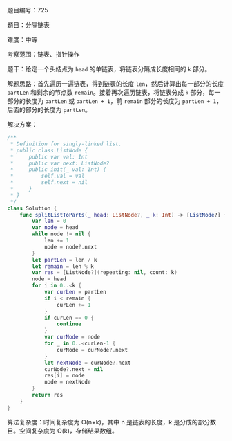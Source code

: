 题目编号：725

题目：分隔链表

难度：中等

考察范围：链表、指针操作

题干：给定一个头结点为 `head` 的单链表，将链表分隔成长度相同的 `k` 部分。

解题思路：首先遍历一遍链表，得到链表的长度 `len`，然后计算出每一部分的长度 `partLen` 和剩余的节点数 `remain`。接着再次遍历链表，将链表分成 `k` 部分，每一部分的长度为 `partLen` 或 `partLen + 1`，前 `remain` 部分的长度为 `partLen + 1`，后面的部分的长度为 `partLen`。

解决方案：

```swift
/**
 * Definition for singly-linked list.
 * public class ListNode {
 *     public var val: Int
 *     public var next: ListNode?
 *     public init(_ val: Int) {
 *         self.val = val
 *         self.next = nil
 *     }
 * }
 */
class Solution {
    func splitListToParts(_ head: ListNode?, _ k: Int) -> [ListNode?] {
        var len = 0
        var node = head
        while node != nil {
            len += 1
            node = node?.next
        }
        let partLen = len / k
        let remain = len % k
        var res = [ListNode?](repeating: nil, count: k)
        node = head
        for i in 0..<k {
            var curLen = partLen
            if i < remain {
                curLen += 1
            }
            if curLen == 0 {
                continue
            }
            var curNode = node
            for _ in 0..<curLen-1 {
                curNode = curNode?.next
            }
            let nextNode = curNode?.next
            curNode?.next = nil
            res[i] = node
            node = nextNode
        }
        return res
    }
}
```

算法复杂度：时间复杂度为 O(n+k)，其中 n 是链表的长度，k 是分成的部分数目。空间复杂度为 O(k)，存储结果数组。
